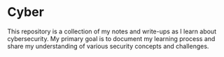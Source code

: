 # Cyber

This repository is a collection of my notes and write-ups as I learn about cybersecurity. My primary goal is to document my learning process and share my understanding of various security concepts and challenges.
